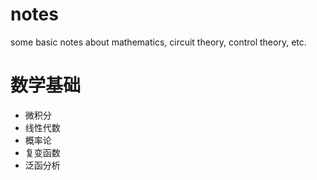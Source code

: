 # notes
some basic notes about mathematics, circuit theory, control theory, etc.


# 数学基础
- 微积分
- 线性代数
- 概率论
- 复变函数
- 泛函分析

